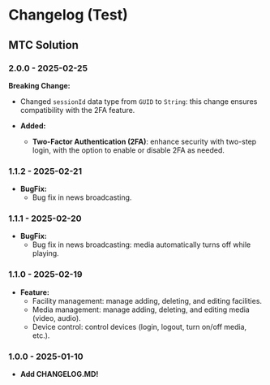 # Changelog (Test)

## MTC Solution

### 2.0.0 - 2025-02-25
**Breaking Change:**
-   Changed `sessionId` data type from `GUID` to `String`: this change ensures compatibility with the 2FA feature.

-   **Added:**
    - **Two-Factor Authentication (2FA)**: enhance security with two-step login, with the option to enable or disable 2FA as needed.


### 1.1.2 - 2025-02-21
- **BugFix:**
  - Bug fix in news broadcasting.

### 1.1.1 - 2025-02-20
- **BugFix:**
  - Bug fix in news broadcasting: media automatically turns off while playing.

### 1.1.0 - 2025-02-19
- **Feature:**
  - Facility management: manage adding, deleting, and editing facilities.
  - Media management: manage adding, deleting, and editing media (video, audio).
  - Device control: control devices (login, logout, turn on/off media, etc.).

### 1.0.0 - 2025-01-10
- **Add CHANGELOG.MD!**
